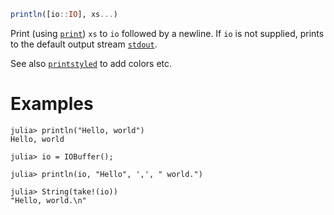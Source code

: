 ```julia
println([io::IO], xs...)
```

Print (using [`print`](@ref)) `xs` to `io` followed by a newline. If `io` is not supplied, prints to the default output stream [`stdout`](@ref).

See also [`printstyled`](@ref) to add colors etc.

# Examples

```jldoctest
julia> println("Hello, world")
Hello, world

julia> io = IOBuffer();

julia> println(io, "Hello", ',', " world.")

julia> String(take!(io))
"Hello, world.\n"
```
